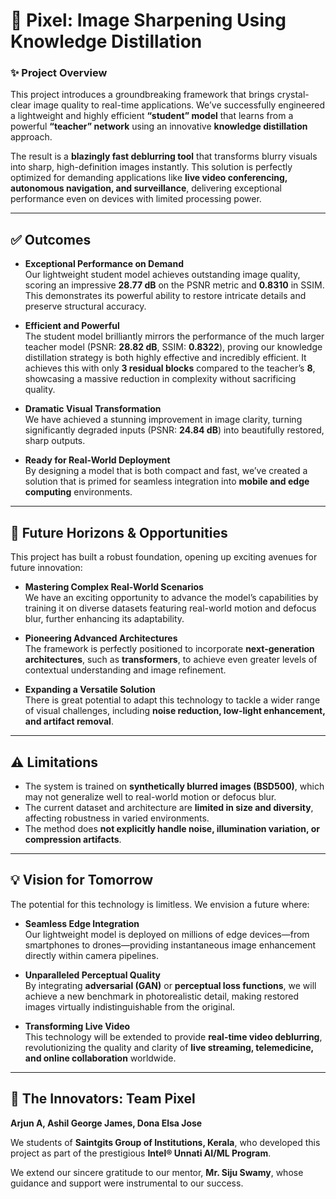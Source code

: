# 📸 Pixel: Image Sharpening Using Knowledge Distillation  
### ✨ Project Overview

This project introduces a groundbreaking framework that brings crystal-clear image quality to real-time applications. We’ve successfully engineered a lightweight and highly efficient **“student” model** that learns from a powerful **“teacher” network** using an innovative **knowledge distillation** approach.  

The result is a **blazingly fast deblurring tool** that transforms blurry visuals into sharp, high-definition images instantly. This solution is perfectly optimized for demanding applications like **live video conferencing, autonomous navigation, and surveillance**, delivering exceptional performance even on devices with limited processing power.

---

## ✅ Outcomes

- **Exceptional Performance on Demand**  
  Our lightweight student model achieves outstanding image quality, scoring an impressive **28.77 dB** on the PSNR metric and **0.8310** in SSIM. This demonstrates its powerful ability to restore intricate details and preserve structural accuracy.

- **Efficient and Powerful**  
  The student model brilliantly mirrors the performance of the much larger teacher model (PSNR: **28.82 dB**, SSIM: **0.8322**), proving our knowledge distillation strategy is both highly effective and incredibly efficient. It achieves this with only **3 residual blocks** compared to the teacher’s **8**, showcasing a massive reduction in complexity without sacrificing quality.

- **Dramatic Visual Transformation**  
  We have achieved a stunning improvement in image clarity, turning significantly degraded inputs (PSNR: **24.84 dB**) into beautifully restored, sharp outputs.

- **Ready for Real-World Deployment**  
  By designing a model that is both compact and fast, we’ve created a solution that is primed for seamless integration into **mobile and edge computing** environments.

---

## 🚀 Future Horizons & Opportunities

This project has built a robust foundation, opening up exciting avenues for future innovation:

- **Mastering Complex Real-World Scenarios**  
  We have an exciting opportunity to advance the model’s capabilities by training it on diverse datasets featuring real-world motion and defocus blur, further enhancing its adaptability.

- **Pioneering Advanced Architectures**  
  The framework is perfectly positioned to incorporate **next-generation architectures**, such as **transformers**, to achieve even greater levels of contextual understanding and image refinement.

- **Expanding a Versatile Solution**  
  There is great potential to adapt this technology to tackle a wider range of visual challenges, including **noise reduction, low-light enhancement, and artifact removal**.

---

## ⚠️ Limitations

- The system is trained on **synthetically blurred images (BSD500)**, which may not generalize well to real-world motion or defocus blur.
- The current dataset and architecture are **limited in size and diversity**, affecting robustness in varied environments.
- The method does **not explicitly handle noise, illumination variation, or compression artifacts**.

---

## 💡 Vision for Tomorrow

The potential for this technology is limitless. We envision a future where:

- **Seamless Edge Integration**  
  Our lightweight model is deployed on millions of edge devices—from smartphones to drones—providing instantaneous image enhancement directly within camera pipelines.

- **Unparalleled Perceptual Quality**  
  By integrating **adversarial (GAN)** or **perceptual loss functions**, we will achieve a new benchmark in photorealistic detail, making restored images virtually indistinguishable from the original.

- **Transforming Live Video**  
  This technology will be extended to provide **real-time video deblurring**, revolutionizing the quality and clarity of **live streaming, telemedicine, and online collaboration** worldwide.

---

## 👥 The Innovators: Team Pixel

**Arjun A, Ashil George James, Dona Elsa Jose**

We students of **Saintgits Group of Institutions, Kerala**, who developed this project as part of the prestigious **Intel® Unnati AI/ML Program**.

We extend our sincere gratitude to our mentor, **Mr. Siju Swamy**, whose guidance and support were instrumental to our success.
